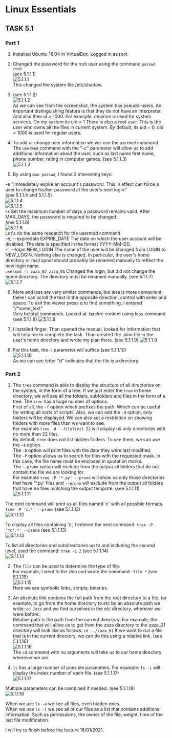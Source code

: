 # Linux Essentials
## TASK 5.1
### Part 1

1. Installed Ubuntu 16.04 in VirtualBox. Logged in as root.

2. Changed the password for the root user using the command
`passwd root`</br>(see 5.1.1.1)</br>
![5.1.1.1](./images/5.1.1.1.jpg)</br>
This changed the system file /etc/shadow.

3. (see 5.1.1.2)</br>
![5.1.1.2](./images/5.1.1.2.jpg)</br>
As we can see from the screenshot, the system has pseudo-users. An important distinguishing feature is that they do not have an interpreter. And also their id > 1000.
For example, deamon is used for system services. On my system its uid = 1
There is also a root user. This is the user who owns all the files in current system.
By default, its uid = 0.
uid < 1000 is used for regular users.

4. To add or change user information we will use the `usermod` command
The `usermod` command with the "-c" parameter will allow us to add additional information about the user, such as last name first name,
phone number, rating in computer games.
(see 5.1.1.3)</br>
![5.1.1.3](./images/5.1.1.3.jpg)

5. By using `man passwd`, I found 2 interesting keys:</br>

  -e "Immediately expire an account's password. This in effect can force a user
to change his/her password at the user's next login."</br>
(see 5.1.1.4 and 5.1.1.5)</br>
![5.1.1.4](./images/5.1.1.4.jpg)</br>
![5.1.1.5](./images/5.1.1.5.jpg)</br>
 -x Set the maximum number of days a password remains valid. After MAX_DAYS, the password is required to be changed.</br>
(see 5.1.1.6)</br>
![5.1.1.6](./images/5.1.1.6.jpg)</br>
Let's do the same research for the usermod command</br>
 -e, --expiredate EXPIRE_DATE
    The date on which the user account will be disabled. The date is
    specified in the format YYYY-MM-DD.</br>
 -l, --login NEW_LOGIN
    The name of the user will be changed from LOGIN to NEW_LOGIN. Nothing
    else is changed. In particular, the user's home directory or mail spool should probably be renamed manually to reflect the new login name.</br>
    ```
    usermod -l zaza_02 zaza_01
    ```
    Changed the login, but did not change the home directory. The directory must be renamed manually. (see 5.1.1.7)
    ![5.1.1.7](./images/5.1.1.7.jpg)

6. More and less are very similar commands, but less is more convenient, there I can scroll the text in the opposite direction,
control with enter and space. To exit the viewer press q
to find something, I entered "/*some_text"</br>
Very helpful commands. Looked at .bashrc content using less command
(see 5.1.1.8)
![5.1.1.8](./images/5.1.1.8.jpg)

7. I installed finger. Than opened the manual, looked for information that will help me to complete the task.
Than created the .plan file in the user's home directory and wrote my plan there. (see 5.1.1.9)
![5.1.1.9](./images/5.1.1.9.jpg)

8. For this task, the -l parameter will suffice
(see 5.1.1.10)</br>
![5.1.1.10](./images/5.1.1.10.jpg)</br>
As we can see  letter "d" indicates that the file is a directory.

### Part 2

1. The `tree` command is able to display the structure of all directories on the system, in the form of a tree.
If we just enter the `tree` in home directory, we will see all the folders, subfolders and files in the form of a tree.
The `tree` has a huge number of options.</br>
First of all, the `-f` option which prefixes the path. Which can be useful for writing all sorts of scripts.
Also, we can add the `-d` option, only folders will be displayed.
We can also set a restriction on showing folders with more files than we want to see.</br>
For example `tree -d --filelimit 22` will display us only directories with no more than 22 files.</br>
By default, `tree` does not list hidden folders. To see them, we can use the `-a` option.</br>
The `-D` option will print files with the date they were last modified.</br>
The `-P` option allows us to search for files with the requested mask. In this case, the file name must be enclosed in quotation marks.</br>
The `--prune` option will exclude from the output all folders that do not contain the file we are looking for.</br>
For example `tree -P '*.py' --prune`
will show us only those directories that have '*.py' files and `--prune` will exclude from the output all folders that have no files
matching the output template. (see 5.1.1.11)</br>
![5.1.1.11](./images/5.1.1.11.jpg)</br>

The next command will print us all files named 'c' with all possible formats. `tree -P 'c.*' --prune` (see 5.1.1.12)</br>
![5.1.1.12](./images/5.1.1.12.jpg)</br>

To display all files containing 'c', I entered the next command:
`tree -P '*c*.*' --prune` (see 5.1.1.13)</br>
![5.1.1.13](./images/5.1.1.13.jpg)</br>

To list all directories and subdirectories up to and including the second level, used the command:
`tree -L 2` (see 5.1.1.14)</br>
![5.1.1.14](./images/5.1.1.14.jpg)</br>

2. The `file` can be used to determine the type of file.</br>
For example, I went to the /bin and
wrote the command `'file *` (see 5.1.1.15)</br>
![5.1.1.15](./images/5.1.1.15.jpg)</br>
Here we see symbolic links, scripts, binaries.

3. An absolute link contains the full path from the root directory to a file, for example, to go from the home directory to etc by an absolute path we write: `cd /etc` and we find ourselves in the etc directory, wherever we were before.</br>
Relative path is the path from the current directory. For example, the command that will allow us to get from the zaza directory to the zaza_01 directory will look like as follows: `cd ../zaza_01`
If we want to run a file that is in the current directory, we can do this using a relative link. (see 5.1.1.16)</br>
![5.1.1.16](./images/5.1.1.16.jpg)</br>
The `cd` command with no arguments will take us to our home directory wherever we are.

4. `ls` has a large number of possible parameters.
For example: `ls -i` will display the index number of each file. (see 5.1.1.17)</br>
![5.1.1.17](./images/5.1.1.17.jpg)</br>

Multiple parameters can be combined if needed. (see 5.1.1.18)</br>
![5.1.1.18](./images/5.1.1.18.jpg)</br>

When we use `ls -a` we see all files, even hidden ones.</br>
When we use `ls -l` we see all of our files as a list that contains additional information. Such as permissions, the owner of the file,
weight, time of the last file modification.







I will try to finish before the lecture 18/01/2021.
